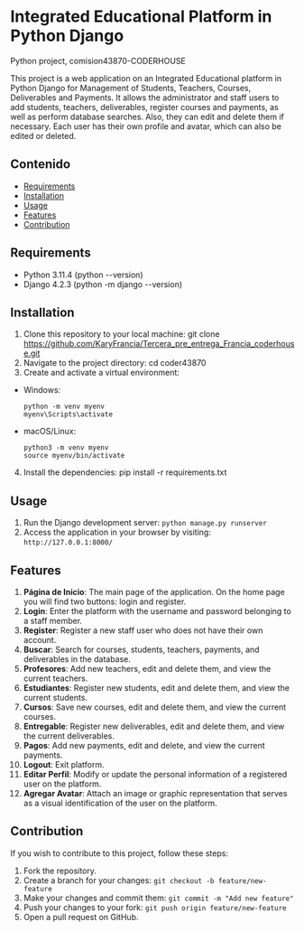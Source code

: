 # Integrated Educational Platform in Python Django
Python project, comision43870-CODERHOUSE

This project is a web application on an Integrated Educational platform in Python Django for Management of Students, Teachers, Courses, Deliverables and Payments. It allows the administrator and staff users to add students, teachers, deliverables, register courses and payments, as well as perform database searches. Also, they can edit and delete them if necessary. Each user has their own profile and avatar, which can also be edited or deleted.
## Contenido

- [Requirements](#requirements)
- [Installation](#installation)
- [Usage](#usage)
- [Features](#features)
- [Contribution](#contribution)

## Requirements

- Python 3.11.4 (python --version)
- Django 4.2.3 (python -m django --version)

## Installation

1. Clone this repository to your local machine: git clone https://github.com/KaryFrancia/Tercera_pre_entrega_Francia_coderhouse.git
2. Navigate to the project directory: cd coder43870
3. Create and activate a virtual environment:
- Windows:
  ```
  python -m venv myenv
  myenv\Scripts\activate
  ```
- macOS/Linux:
  ```
  python3 -m venv myenv
  source myenv/bin/activate
  ```

4. Install the dependencies: pip install -r requirements.txt

## Usage

1. Run the Django development server:  ```python manage.py runserver```
2. Access the application in your browser by visiting: `http://127.0.0.1:8000/`

## Features

1. **Página de Inicio**: The main page of the application. On the home page you will find two buttons: login and register.
2. **Login**: Enter the platform with the username and password belonging to a staff member.
3. **Register**: Register a new staff user who does not have their own account.
4. **Buscar**: Search for courses, students, teachers, payments, and deliverables in the database.
5. **Profesores**: Add new teachers, edit and delete them, and view the current teachers.
6. **Estudiantes**: Register new students, edit and delete them, and view the current students.
7. **Cursos**: Save new courses, edit and delete them, and view the current courses.
8. **Entregable**: Register new deliverables, edit and delete them, and view the current deliverables.
9. **Pagos**: Add new payments, edit and delete, and view the current payments.
10. **Logout**: Exit platform.
11. **Editar Perfil**: Modify or update the personal information of a registered user on the platform.
12. **Agregar Avatar**: Attach an image or graphic representation that serves as a visual identification of the user on the platform.
   
## Contribution

If you wish to contribute to this project, follow these steps:

1. Fork the repository.
2. Create a branch for your changes: `git checkout -b feature/new-feature`
3. Make your changes and commit them: `git commit -m "Add new feature"`
4. Push your changes to your fork: `git push origin feature/new-feature`
5. Open a pull request on GitHub.
